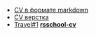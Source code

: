 * [CV в формате markdown](https://Chekan-Liza.github.io/rsschool-cv/cv)
* [CV верстка](https://Chekan-Liza.github.io/rsschool-cv/)
* [Travel#1](https://rolling-scopes-school.github.io/GITHUB-USERNAME-JSFEPRESCHOOL2022Q2/travel/)
[**rsschool-cv**](https://Chekan-Liza.github.io/rsschool-cv/)
